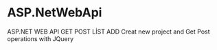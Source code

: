 # ASP.NetWebApi
ASP.NET WEB API GET POST LİST ADD
Creat new project and Get Post operations with JQuery
